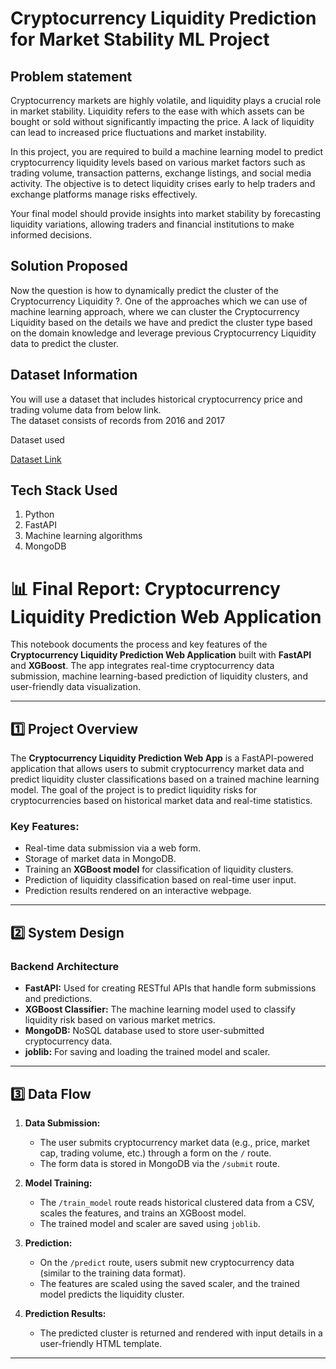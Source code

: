 # Cryptocurrency Liquidity Prediction for Market Stability ML Project

## Problem statement

Cryptocurrency markets are highly volatile, and liquidity plays a crucial role in market stability. Liquidity refers to
the ease with which assets can be bought or sold without significantly impacting the price. A lack of liquidity
can lead to increased price fluctuations and market instability.


In this project, you are required to build a machine learning model to predict cryptocurrency liquidity levels
based on various market factors such as trading volume, transaction patterns, exchange listings, and social
media activity. The objective is to detect liquidity crises early to help traders and exchange platforms
manage risks effectively.


Your final model should provide insights into market stability by forecasting liquidity variations, allowing
traders and financial institutions to make informed decisions.

## Solution Proposed

Now the question is how to dynamically predict the cluster of the Cryptocurrency Liquidity ?. One of the approaches which we can use of machine learning approach, where we can cluster the Cryptocurrency Liquidity based on the details we have and predict the cluster type based on the domain knowledge and leverage previous Cryptocurrency Liquidity data to predict the cluster.

## Dataset Information
You will use a dataset that includes historical cryptocurrency price and trading volume data from below link.     
The dataset consists of records from 2016 and 2017  

Dataset used
 <html>
<a href="https://drive.google.com/drive/folders/10BRgPip2Zj_56is3DilJCowjfyT6E9AM"> Dataset Link</a>
</html>

## Tech Stack Used

1. Python
2. FastAPI
3. Machine learning algorithms
4. MongoDB

# 📊 Final Report: Cryptocurrency Liquidity Prediction Web Application

This notebook documents the process and key features of the **Cryptocurrency Liquidity Prediction Web Application** built with **FastAPI** and **XGBoost**. The app integrates real-time cryptocurrency data submission, machine learning-based prediction of liquidity clusters, and user-friendly data visualization.

---

## 1️⃣ Project Overview

The **Cryptocurrency Liquidity Prediction Web App** is a FastAPI-powered application that allows users to submit cryptocurrency market data and predict liquidity cluster classifications based on a trained machine learning model. The goal of the project is to predict liquidity risks for cryptocurrencies based on historical market data and real-time statistics.

### Key Features:
- Real-time data submission via a web form.
- Storage of market data in MongoDB.
- Training an **XGBoost model** for classification of liquidity clusters.
- Prediction of liquidity classification based on real-time user input.
- Prediction results rendered on an interactive webpage.

---

## 2️⃣ System Design

### Backend Architecture
- **FastAPI:** Used for creating RESTful APIs that handle form submissions and predictions.
- **XGBoost Classifier:** The machine learning model used to classify liquidity risk based on various market metrics.
- **MongoDB:** NoSQL database used to store user-submitted cryptocurrency data.
- **joblib:** For saving and loading the trained model and scaler.

---

## 3️⃣ Data Flow

1. **Data Submission:**
   - The user submits cryptocurrency market data (e.g., price, market cap, trading volume, etc.) through a form on the `/` route.
   - The form data is stored in MongoDB via the `/submit` route.

2. **Model Training:**
   - The `/train_model` route reads historical clustered data from a CSV, scales the features, and trains an XGBoost model.
   - The trained model and scaler are saved using `joblib`.

3. **Prediction:**
   - On the `/predict` route, users submit new cryptocurrency data (similar to the training data format).
   - The features are scaled using the saved scaler, and the trained model predicts the liquidity cluster.

4. **Prediction Results:**
   - The predicted cluster is returned and rendered with input details in a user-friendly HTML template.

---

